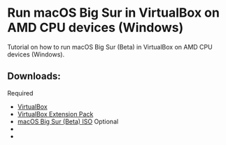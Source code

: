 # Run macOS Big Sur in VirtualBox on AMD CPU devices (Windows)
Tutorial on how to run macOS Big Sur (Beta) in VirtualBox on AMD CPU devices (Windows).
## Downloads:
Required
* [VirtualBox](https://download.virtualbox.org/virtualbox/6.1.12/VirtualBox-6.1.12-139181-Win.exe)
* [VirtualBox Extension Pack](https://download.virtualbox.org/virtualbox/6.1.12/Oracle_VM_VirtualBox_Extension_Pack-6.1.12.vbox-extpack)
* [macOS Big Sur (Beta) ISO](https://onedrive.live.com/download?cid=FB8ECF277467B058&resid=FB8ECF277467B058%218623&authkey=AGqXzYlefvta3fI)
Optional
*
*
